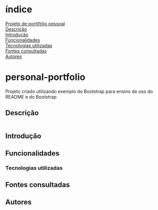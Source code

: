 # índice

[Projeto de portifólio pessoal](#personal-portfolio)  
[Descrição](#descri%C3%A7%C3%A3o)  
[Introdução](#introdu%C3%A7%C3%A3o)  
[Funcionalidades](#funcionalidades)  
[Tecnologias utilizadas](#tecnologias-utilizadas)  
[Fontes consultadas](#fontes-consultadas)  
[Autores](#autores)  


# personal-portfolio

Projeto criado utilizando exemplo do Bootstrap para ensino de uso do README e do Bootstrap

## Descrição

![]()
## Introdução

## Funcionalidades

### Tecnologias utilizadas

## Fontes consultadas

## Autores
